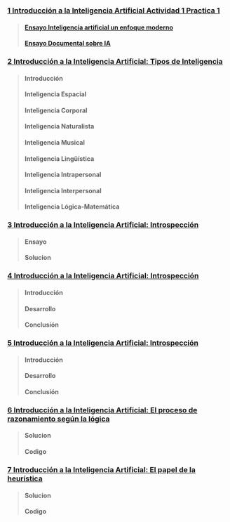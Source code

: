 ### [1 Introducción a la Inteligencia Artificial Actividad 1 Practica 1](https://github.com/LeiWithP/IA/blob/main/Tarea1.md)
> #### [Ensayo Inteligencia artificial un enfoque moderno](https://github.com/LeiWithP/IA/blob/main/Tarea1.md#ensayo-inteligencia-artificial-un-enfoque-moderno)
> #### [Ensayo Documental sobre IA](https://github.com/LeiWithP/IA/blob/main/Tarea1.md#ensayo-documental-sobre-ia)



### [2 Introducción a la Inteligencia Artificial: Tipos de Inteligencia](https://github.com/LeiWithP/IA/blob/main/Tarea2.md#introducci%C3%B3n)
> #### Introducción
> #### Inteligencia Espacial
> #### Inteligencia Corporal
> #### Inteligencia Naturalista
> #### Inteligencia Musical
> #### Inteligencia Lingüística
> #### Inteligencia Intrapersonal
> #### Inteligencia Interpersonal
> #### Inteligencia Lógica-Matemática


### [3 Introducción a la Inteligencia Artificial: Introspección](https://github.com/LeiWithP/IA/blob/main/Tarea3.md#ensayo)
> #### Ensayo
> #### Solucion


### [4 Introducción a la Inteligencia Artificial: Introspección](https://github.com/LeiWithP/IA/blob/main/Tarea4.md#introducci%C3%B3n)
> #### Introducción
> #### Desarrollo
> #### Conclusión


### [5 Introducción a la Inteligencia Artificial: Introspección](https://github.com/LeiWithP/IA/blob/main/Tarea5.md#introducci%C3%B3n)
> #### Introducción
> #### Desarrollo
> #### Conclusión


### [6 Introducción a la Inteligencia Artificial: El proceso de razonamiento según la lógica](https://github.com/LeiWithP/IA/blob/main/Tarea6.md)
> #### Solucion
> #### Codigo


### [7 Introducción a la Inteligencia Artificial: El papel de la heurística](https://github.com/LeiWithP/IA/blob/main/Tarea7.md)
> #### Solucion
> #### Codigo

